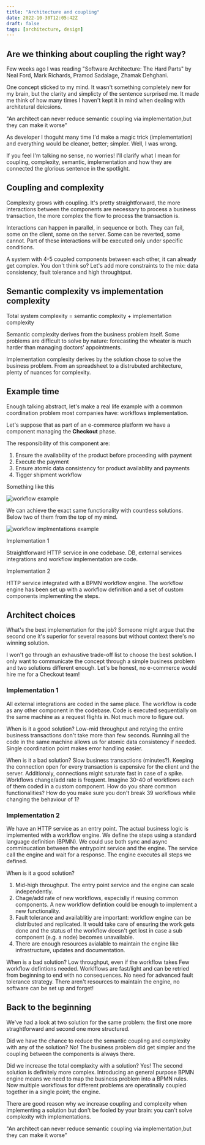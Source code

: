 ```yaml
---
title: "Architecture and coupling"
date: 2022-10-30T12:05:42Z
draft: false
tags: [architecture, design]
---
```


## Are we thinking about coupling the right way?

Few weeks ago I was reading "Software Architecture: The Hard Parts" by Neal Ford, Mark Richards, Pramod Sadalage, Zhamak Dehghani.

One concept sticked to my mind. It wasn't something completely new for my brain, but the clarity and simplicty of the sentence surprised me.
It made me think of how many times I haven't kept it in mind when dealing with architetural deicsions.

"An architect can never reduce semantic coupling via implementation,but they can make it worse"

As developer I thoguht many time I'd make a magic trick (implementation) and everything would be cleaner, better; simpler. Well, I was wrong.

If you feel I'm talking no sense, no worries! I'll clarify what I mean for coupling, complexity, semantic, implementation and how they are connected the glorious sentence in the spotlight.

## Coupling and complexity

Complexity grows with coupling. It's pretty straightforward, the more interactions between the components are necessary to process a business transaction, the more complex the flow to process the transaction is.

Interactions can happen in parallel, in sequence or both. They can fail, some on the client, some on the server. Some can be reverted, some cannot. Part of these interactions will be executed only under specific conditions.

A system with 4-5 coupled components between each other, it can already get complex. You don't think so? Let's add more constraints to the mix: data consistency, fault tolerance and high throughtput.

## Semantic complexity vs implementation complexity

Total system complexity = semantic complexity + implementation complexity

Semantic complexity derives from the business problem itself. Some problems are difficult to solve by nature: forecasting the wheater is much harder than managing doctors' appointments.

Implementation complexity derives by the solution chose to solve the business problem. From an spreadsheet to a distrubuted architecture, plenty of nuances for complexity.

## Example time

Enough talking abstract, let's make a real life example with a common coordination problem most companies have: workflows implementation.

Let's suppose that as part of an e-commerce platform we have a component managing the **Checkout** phase.

The responsibility of this component are:

1. Ensure the availability of the product before proceeding with payment
2. Execute the payment
3. Ensure atomic data consistency for product availablity and payments
4. Tigger shipment workflow

Something like this

![workflow example](/images/workflow-example.png)

We can achieve the exact same functionality with countless solutions. Below two of them from the top of my mind.

![workflow implmentations example](/images/workflow-implementations-example.png)

Implementation 1

Straightforward HTTP service in one codebase.
DB, external services integrations and workflow implementation are code.

Implementation 2

HTTP service integrated with a BPMN workflow engine.
The workflow engine has been set up with a workflow definition and a set of custom components implementing the steps.

## Architect choices

What's the best implementation for the job? Someone might argue that the second one it's superior for several reasons but without context there's no winning solution.

I won't go through an exhaustive trade-off list to choose the best solution.
I only want to communicate the concept through a simple business problem and two solutions different enough.
Let's be honest, no e-commerce would hire me for a Checkout team!

### Implementation 1

All external integrations are coded in the same place. The workflow is code as any other component in the codebase.
Code is executed sequentially on the same machine as a request flights in. Not much more to figure out.

When is it a good solution?
Low-mid throughput and retying the entire business transactions don't take more than few seconds.
Running all the code in the same machine allows us for atomic data consistency if needed.
Single coordination point makes error handling easier.

When is it a bad solution?
Slow business transactions (minutes?). Keeping the connection open for every transaction is expensive for the client and the server. Additionaly, connections might saturate fast in case of a spike.
Workflows change/add rate is frequent. Imagine 30-40 of workflows each of them coded in a custom component. How do you share common functionalities? How do you make sure you don't break 39 workflows while changing the behaviour of 1?

### Implementation 2

We have an HTTP service as an entry point.
The actual business logic is implemented with a workflow engine. We define the steps using a standard language definition (BPMN).
We could use both sync and async comminucation between the entrypoint service and the engine.
The service call the engine and wait for a response.
The engine executes all steps we defined.

When is it a good solution?

1. Mid-high throughput. The entry point service and the engine can scale independently.
2. Chage/add rate of new workflows, especislly if reusing common components. A new workflow defintion could be enough to implement a new functionality.
3. Fault tolerance and availablitiy are important: workflow engine can be distributed and replicated. It would take care of ensuring the work gets done and the status of the workflow doesn't get lost in case a sub component (e.g. a node) becomes unavailable.
4. There are enough resources avialable to maintain the engine like infrastructure, updates and documentation.

When is a bad solution?
Low throughput, even if the workflow takes
Few workflow defintions needed.
Worklflows are fast/light and can be retried from beginning to end with no consequences. No need for advanced fault tolerance strategy.
There aren't resources to maintain the engine, no software can be set up and forget!

## Back to the beginning

We've had a look at two solution for the same problem: the first one more straghtforward and second one more structured.

Did we have the chance to reduce the semantic coupling and complexity with any of the solution? No!
The business problem did get simpler and the coupling between the components is always there.

Did we increase the total complaxity with a solution? Yes!
The second solution is definitely more complex. Introducing an general purpose BPMN engine means we need to map the business problem into a BPMN rules. Now multiple workflows for different problems are operatinally coupled together in a single point; the engine.

There are good reason why we increase coupling and complexity when implementing a solution but don't be fooled by your brain: you can't solve complexity with implementations.

"An architect can never reduce semantic coupling via implementation,but they can make it worse"
